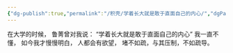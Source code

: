 ```yaml
---
{"dg-publish":true,"permalink":"/积壳/学着长大就是敢于直面自己的内心/","dgPassFrontmatter":true}
---
```


在大学的时候，
鲁菁曾对我说：
“学着长大就是敢于直面自己的内心”
我一直不懂，
如今我才慢慢明白，
人都会有欲望，
堵不如疏，与其压制，不如疏导。

‍
